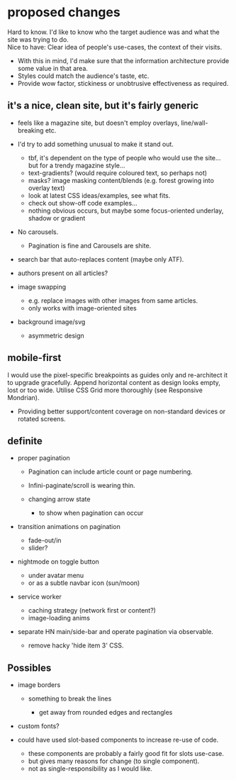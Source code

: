 # proposed changes

Hard to know.  I'd like to know who the target audience was and what the site was trying to do.  
Nice to have: Clear idea of people's use-cases, the context of their visits.

- With this in mind, I'd make sure that the information architecture provide some value in that area.
- Styles could match the audience's taste, etc.
- Provide wow factor, stickiness or unobtrusive effectiveness as required.

## it's a nice, clean site, but it's fairly generic

- feels like a magazine site, but doesn't employ overlays, line/wall-breaking etc.

- I'd try to add something unusual to make it stand out.

  - tbf, it's dependent on the type of people who would use the site... but for a trendy magazine style...
  - text-gradients?  (would require coloured text, so perhaps not)
  - masks? image masking content/blends (e.g. forest growing into overlay text)
  - look at latest CSS ideas/examples, see what fits.
  - check out show-off code examples...
  - nothing obvious occurs, but maybe some focus-oriented underlay, shadow or gradient

- No carousels.  

  - Pagination is fine and Carousels are shite.

- search bar that auto-replaces content (maybe only ATF).
- authors present on all articles?  
- image swapping

  - e.g.  replace images with other images from same articles.
  - only works with image-oriented sites

- background image/svg

  - asymmetric design

## mobile-first

I would use the pixel-specific breakpoints as guides only and re-architect it to upgrade gracefully.
Append horizontal content as design looks empty, lost or too wide.
Utilise CSS Grid more thoroughly (see Responsive Mondrian).  

- Providing better support/content coverage on non-standard devices or rotated screens.

## definite

- proper pagination

  - Pagination can include article count or page numbering.
  - Infini-paginate/scroll is wearing thin.
  - changing arrow state

    - to show when pagination can occur

- transition animations on pagination

  - fade-out/in
  - slider?

- nightmode on toggle button

  - under avatar menu
  - or as a subtle navbar icon (sun/moon)

- service worker

  - caching strategy (network first or content?)
  - image-loading anims

- separate HN main/side-bar and operate pagination via observable.

  - remove hacky 'hide item 3' CSS.

## Possibles

- image borders

  - something to break the lines

    - get away from rounded edges and rectangles

- custom fonts?

- could have used slot-based components to increase re-use of code.

  - these components are probably a fairly good fit for slots use-case.
  - but gives many reasons for change (to single component).
  - not as single-responsibility as I would like.
